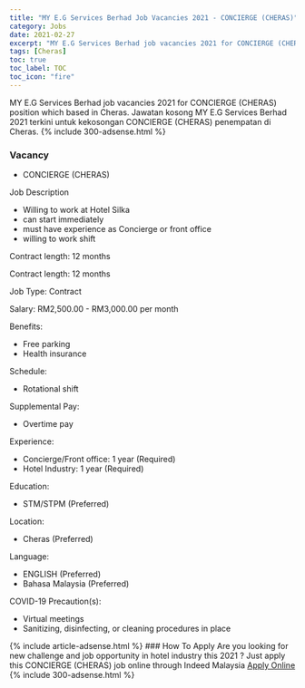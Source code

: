 ```yaml
---
title: "MY E.G Services Berhad Job Vacancies 2021 - CONCIERGE (CHERAS)" 
category: Jobs 
date: 2021-02-27 
excerpt: "MY E.G Services Berhad job vacancies 2021 for CONCIERGE (CHERAS) position which based in Cheras. Jawatan kosong MY E.G Services Berhad 2021 terkini untuk kekosongan CONCIERGE (CHERAS) penempatan di Cheras" 
tags: [Cheras] 
toc: true 
toc_label: TOC 
toc_icon: "fire" 
--- 
```


MY E.G Services Berhad job vacancies 2021 for CONCIERGE (CHERAS) position which based in Cheras. Jawatan kosong MY E.G Services Berhad 2021 terkini untuk kekosongan CONCIERGE (CHERAS) penempatan di Cheras. 
{% include 300-adsense.html %} 
### Vacancy 
- CONCIERGE (CHERAS) 
<div><p>Job Description</p><ul><li>Willing to work at Hotel Silka</li><li>can start immediately</li><li>must have experience as Concierge or front office</li><li>willing to work shift</li></ul><p>Contract length: 12 months</p><p>Contract length: 12 months</p><p>Job Type: Contract</p><p>Salary: RM2,500.00 - RM3,000.00 per month</p><p>Benefits:</p><ul><li>Free parking</li><li>Health insurance</li></ul><p>Schedule:</p><ul><li>Rotational shift</li></ul><p>Supplemental Pay:</p><ul><li>Overtime pay</li></ul><p>Experience:</p><ul><li>Concierge/Front office: 1 year (Required)</li><li>Hotel Industry: 1 year (Required)</li></ul><p>Education:</p><ul><li>STM/STPM (Preferred)</li></ul><p>Location:</p><ul><li>Cheras (Preferred)</li></ul><p>Language:</p><ul><li>ENGLISH (Preferred)</li><li>Bahasa Malaysia (Preferred)</li></ul><p>COVID-19 Precaution(s):</p><ul><li>Virtual meetings</li><li>Sanitizing, disinfecting, or cleaning procedures in place</li></ul></div> 
{% include article-adsense.html %} 
### How To Apply 
Are you looking for new challenge and job opportunity in hotel industry this 2021 ?
Just apply this CONCIERGE (CHERAS) job online through Indeed Malaysia 
<a href="https://malaysia.indeed.com/viewjob?jk=907758257ce5382e" class="btn btn--info" target="_blank" rel="nofollow noopenner">Apply Online</a> 
{% include 300-adsense.html %} 
